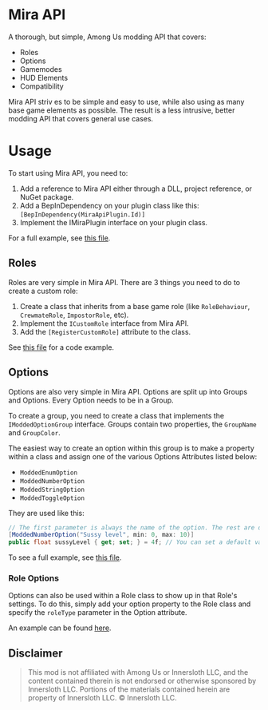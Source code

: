# Mira API

A thorough, but simple, Among Us modding API that covers:
- Roles
- Options
- Gamemodes
- HUD Elements
- Compatibility
  
Mira API striv  es to be simple and easy to use, while also using as many base game elements as possible. The result is a less intrusive, better modding API that covers general use cases.

# Usage

To start using Mira API, you need to:
1. Add a reference to Mira API either through a DLL, project reference, or NuGet package.
2. Add a BepInDependency on your plugin class like this: `[BepInDependency(MiraApiPlugin.Id)]`
3. Implement the IMiraPlugin interface on your plugin class.

For a full example, see [this file](https://github.com/All-Of-Us-Mods/MiraAPI/blob/master/MiraAPI.Example/ExamplePlugin.cs).

## Roles
Roles are very simple in Mira API. There are 3 things you need to do to create a custom role:
1. Create a class that inherits from a base game role (like `RoleBehaviour`, `CrewmateRole`, `ImpostorRole`, etc).
2. Implement the `ICustomRole` interface from Mira API.
3. Add the `[RegisterCustomRole]` attribute to the class.

See [this file](https://github.com/All-Of-Us-Mods/MiraAPI/blob/master/MiraAPI.Example/CustomRole.cs) for a code example.

## Options
Options are also very simple in Mira API. Options are split up into Groups and Options. Every Option needs to be in a Group.

To create a group, you need to create a class that implements the `IModdedOptionGroup` interface. Groups contain two properties, the `GroupName` and `GroupColor`.

The easiest way to create an option within this group is to make a property within a class and assign one of the various Options Attributes listed below:
- `ModdedEnumOption`
- `ModdedNumberOption`
- `ModdedStringOption`
- `ModdedToggleOption`

They are used like this:
```csharp
// The first parameter is always the name of the option. The rest are dependent on the type of option.
[ModdedNumberOption("Sussy level", min: 0, max: 10)]
public float sussyLevel { get; set; } = 4f; // You can set a default value here.
```

To see a full example, see [this file](https://github.com/All-Of-Us-Mods/MiraAPI/blob/master/MiraAPI.Example/ExampleOptions.cs).

### Role Options

Options can also be used within a Role class to show up in that Role's settings. To do this, simply add your option property to the Role class and specify the `roleType` parameter in the Option attribute.

An example can be found [here](https://github.com/All-Of-Us-Mods/MiraAPI/blob/master/MiraAPI.Example/CustomRole2.cs).


## Disclaimer

> This mod is not affiliated with Among Us or Innersloth LLC, and the content contained therein is not endorsed or otherwise sponsored by Innersloth LLC. Portions of the materials contained herein are property of Innersloth LLC. © Innersloth LLC.
